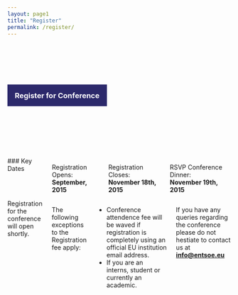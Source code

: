 ```yaml
---
layout: page1
title: "Register"
permalink: /register/
---
```


<div style="background: #000 url({{ '/img/vision.jpg' | prepend: site.baseurl }}) center top no-repeat; background-size:cover; padding:5em 0;">
<div class="row">
  <div class="large-6 small-10 small-centered large-uncentered medium-uncentered columns ">
    <h3 style="
    line-height: 1;
    background-color: #2c296b;
    color: #FFF;
    padding: 1em;
">Register for Conference</h3>
  </div>
</div>
</div>

<div style="margin-top:2em;">
<div class="large-4 columns panel prose" markdown="1" >
### Key Dates

Registration Opens: <br>
__September, 2015__

Registration Closes: <br>
__November 18th, 2015__

RSVP Conference Dinner: <br>
__November 19th, 2015__

</div>
<div class="large-8 columns prose" markdown="1">
Registration for the conference will open shortly.

The following exceptions to the Registration fee apply:

- Conference attendence fee will be waved if registration is completely using an official EU institution email address.
- If you are an interns, student or currently an academic.

If you have any queries regarding the conference please do not hestiate to contact us at [__info@entsoe.eu__](mailto:info@entsoe.eu)

  
</div>
</div>